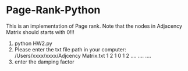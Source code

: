 # Page-Rank-Python

This is an implementation of Page rank. Note that the nodes in Adjacency Matrix should starts with 0!!!

1. python HW2.py
2. Please enter the txt file path in your computer:
   /Users/xxxx/xxxx/Adjcency Matrix.txt
   1 2 1
   0 1 2
   ....
   ....
   ....
3. enter the damping factor
